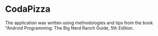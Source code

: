 # CodaPizza
The application was written using methodologies and tips from the book "Android Programming: The Big Nerd Ranch Guide, 5th Edition.
